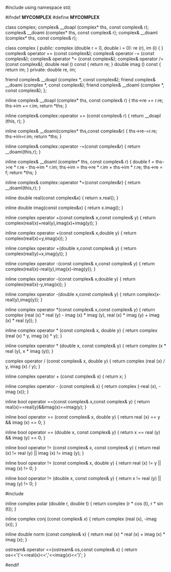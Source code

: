 #include<iostream>
using namespace std;

#ifndef __MYCOMPLEX__
#define __MYCOMPLEX__

class complex; 
complex&
  __doapl (complex* ths, const complex& r);
complex&
  __doami (complex* ths, const complex& r);
complex&
  __doaml (complex* ths, const complex& r);


class complex
{
public:
  complex (double r = 0, double i = 0): re (r), im (i) { }
  complex& operator += (const complex&);
  complex& operator -= (const complex&);
  complex& operator *= (const complex&);
  complex& operator /= (const complex&);
  double real () const { return re; }
  double imag () const { return im; }
private:
  double re, im;

  friend complex& __doapl (complex *, const complex&);
  friend complex& __doami (complex *, const complex&);
  friend complex& __doaml (complex *, const complex&);
};


inline complex&
__doapl (complex* ths, const complex& r)
{
  ths->re += r.re;
  ths->im += r.im;
  return *ths;
}
 
inline complex&
complex::operator += (const complex& r)
{
  return __doapl (this, r);
}

inline complex&
__doami(complex* ths,const complex&r)
{
	ths->re-=r.re;
	ths->im=r.im;
	return *ths;
}

inline complex&
complex::operator -=(const complex&r)
{
	return __doami(this,r);
}

inline complex&
__doaml (complex* ths, const complex& r)
{
  double f = ths->re * r.re - ths->im * r.im;
  ths->im = ths->re * r.im + ths->im * r.re;
  ths->re = f;
  return *ths;
}

inline complex&
complex::operator *=(const complex&r)
{
	return __doaml(this,r);
}

inline double
real(const complex&x)
{
	return x.real();
}

inline double
imag(const complex&x)
{
	return	x.imag();
}

inline complex
operator +(const complex& x,const complex& y)
{
	return complex(real(x)+real(y),imag(x)+imag(y));
}

inline	complex	
operator +(const complex& x,double y)
{
	return complex(real(x)+y,imag(x));
}

inline	complex	
operator +(double x,const complex& y)
{
	return complex(real(y)+x,imag(y));
}


inline	complex
operator -(const complex& x,const complex& y)
{
	return complex(real(x)-real(y),imag(x)-imag(y));
}

inline	complex
operator -(const complex& x,double y)
{
	return complex(real(x)-y,imag(x));
}

inline	complex
operator -(double x,const complex& y)
{
	return complex(x-real(y),imag(y));
}

inline complex
operator *(const complex& x,const complex& y)
{
	return complex (real (x) * real (y) - imag (x) * imag (y),
			   real (x) * imag (y) + imag (x) * real (y));
}

inline complex
operator * (const complex& x, double y)
{
  return complex (real (x) * y, imag (x) * y);
}

inline complex
operator * (double x, const complex& y)
{
  return complex (x * real (y), x * imag (y));
}

complex
operator / (const complex& x, double y)
{
  return complex (real (x) / y, imag (x) / y);
}

inline complex
operator + (const complex& x)
{
  return x;
}

inline complex
operator - (const complex& x)
{
  return complex (-real (x), -imag (x));
}

inline bool
operator ==(const complex& x,const complex&	y)
{
	return real(x)==real(y)&&imag(x)==imag(y);
}

 inline bool
operator == (const complex& x, double y)
{
  return real (x) == y && imag (x) == 0;
}

inline bool
operator == (double x, const complex& y)
{
  return x == real (y) && imag (y) == 0;
}

inline bool
operator != (const complex& x, const complex& y)
{
  return real (x) != real (y) || imag (x) != imag (y);
}

inline bool
operator != (const complex& x, double y)
{
  return real (x) != y || imag (x) != 0;
}

inline bool
operator != (double x, const complex& y)
{
  return x != real (y) || imag (y) != 0;
}

#include <cmath>

inline complex
polar (double r, double t)
{
  return complex (r * cos (t), r * sin (t));
}

inline complex
conj (const complex& x) 
{
  return complex (real (x), -imag (x));
}

inline double
norm (const complex& x)
{
  return real (x) * real (x) + imag (x) * imag (x);
}

ostream&
operator <<(ostream& os,const complex& x)
{
	return os<<'('<<real(x)<<','<<imag(x)<<')';
}


#endif
